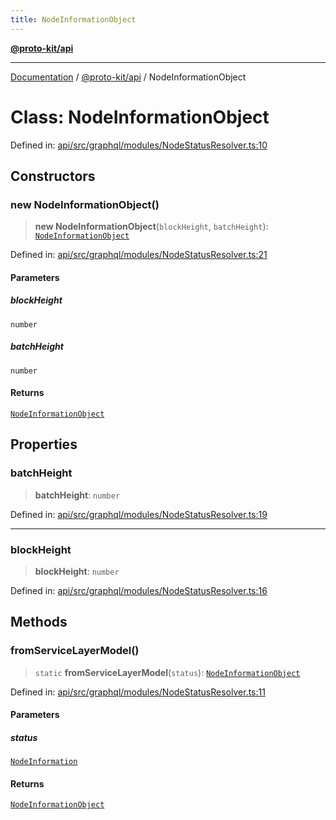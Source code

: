 ```yaml
---
title: NodeInformationObject
---
```


[**@proto-kit/api**](../README.md)

***

[Documentation](../../../README.md) / [@proto-kit/api](../README.md) / NodeInformationObject

# Class: NodeInformationObject

Defined in: [api/src/graphql/modules/NodeStatusResolver.ts:10](https://github.com/proto-kit/framework/blob/b953c754e500c62f01fbbd6d09adfb2f5577269d/packages/api/src/graphql/modules/NodeStatusResolver.ts#L10)

## Constructors

### new NodeInformationObject()

> **new NodeInformationObject**(`blockHeight`, `batchHeight`): [`NodeInformationObject`](NodeInformationObject.md)

Defined in: [api/src/graphql/modules/NodeStatusResolver.ts:21](https://github.com/proto-kit/framework/blob/b953c754e500c62f01fbbd6d09adfb2f5577269d/packages/api/src/graphql/modules/NodeStatusResolver.ts#L21)

#### Parameters

##### blockHeight

`number`

##### batchHeight

`number`

#### Returns

[`NodeInformationObject`](NodeInformationObject.md)

## Properties

### batchHeight

> **batchHeight**: `number`

Defined in: [api/src/graphql/modules/NodeStatusResolver.ts:19](https://github.com/proto-kit/framework/blob/b953c754e500c62f01fbbd6d09adfb2f5577269d/packages/api/src/graphql/modules/NodeStatusResolver.ts#L19)

***

### blockHeight

> **blockHeight**: `number`

Defined in: [api/src/graphql/modules/NodeStatusResolver.ts:16](https://github.com/proto-kit/framework/blob/b953c754e500c62f01fbbd6d09adfb2f5577269d/packages/api/src/graphql/modules/NodeStatusResolver.ts#L16)

## Methods

### fromServiceLayerModel()

> `static` **fromServiceLayerModel**(`status`): [`NodeInformationObject`](NodeInformationObject.md)

Defined in: [api/src/graphql/modules/NodeStatusResolver.ts:11](https://github.com/proto-kit/framework/blob/b953c754e500c62f01fbbd6d09adfb2f5577269d/packages/api/src/graphql/modules/NodeStatusResolver.ts#L11)

#### Parameters

##### status

[`NodeInformation`](../interfaces/NodeInformation.md)

#### Returns

[`NodeInformationObject`](NodeInformationObject.md)
